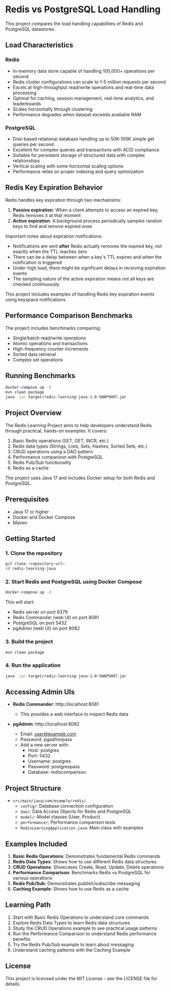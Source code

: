 # Redis vs PostgreSQL Load Handling

This project compares the load handling capabilities of Redis and PostgreSQL datastores.

## Load Characteristics

### Redis
- In-memory data store capable of handling 100,000+ operations per second
- Redis cluster configurations can scale to 1-5 million requests per second
- Excels at high-throughput read/write operations and real-time data processing
- Optimal for caching, session management, real-time analytics, and leaderboards
- Scales horizontally through clustering
- Performance degrades when dataset exceeds available RAM

### PostgreSQL
- Disk-based relational database handling up to 50K-100K simple get queries per second
- Excellent for complex queries and transactions with ACID compliance
- Suitable for persistent storage of structured data with complex relationships
- Vertical scaling with some horizontal scaling options
- Performance relies on proper indexing and query optimization

## Redis Key Expiration Behavior

Redis handles key expiration through two mechanisms:

1. **Passive expiration**: When a client attempts to access an expired key, Redis removes it at that moment
2. **Active expiration**: A background process periodically samples random keys to find and remove expired ones

Important notes about expiration notifications:
- Notifications are sent **after** Redis actually removes the expired key, not exactly when the TTL reaches zero
- There can be a delay between when a key's TTL expires and when the notification is triggered
- Under high load, there might be significant delays in receiving expiration events
- The sampling nature of the active expiration means not all keys are checked continuously

This project includes examples of handling Redis key expiration events using keyspace notifications.

## Performance Comparison Benchmarks

The project includes benchmarks comparing:
- Single/batch read/write operations
- Atomic operations and transactions
- High-frequency counter increments
- Sorted data retrieval
- Complex set operations

## Running Benchmarks

```bash
docker-compose up -d
mvn clean package
java -jar target/redis-learning-java-1.0-SNAPSHOT.jar
```

## Project Overview

The Redis Learning Project aims to help developers understand Redis through practical, hands-on examples. It covers:

1. Basic Redis operations (SET, GET, INCR, etc.)
2. Redis data types (Strings, Lists, Sets, Hashes, Sorted Sets, etc.)
3. CRUD operations using a DAO pattern
4. Performance comparison with PostgreSQL
5. Redis Pub/Sub functionality
6. Redis as a cache

The project uses Java 17 and includes Docker setup for both Redis and PostgreSQL.

## Prerequisites

- Java 17 or higher
- Docker and Docker Compose
- Maven

## Getting Started

### 1. Clone the repository

```bash
git clone <repository-url>
cd redis-learning-java
```

### 2. Start Redis and PostgreSQL using Docker Compose

```bash
docker-compose up -d
```

This will start:
- Redis server on port 6379
- Redis Commander (web UI) on port 8081
- PostgreSQL on port 5432
- pgAdmin (web UI) on port 8082

### 3. Build the project

```bash
mvn clean package
```

### 4. Run the application

```bash
java -jar target/redis-learning-java-1.0-SNAPSHOT.jar
```

## Accessing Admin UIs

- **Redis Commander**: http://localhost:8081
  - This provides a web interface to inspect Redis data

- **pgAdmin**: http://localhost:8082
  - Email: user@example.com
  - Password: pgadminpass
  - Add a new server with:
    - Host: postgres
    - Port: 5432
    - Username: postgres
    - Password: postgrespass
    - Database: rediscomparison

## Project Structure

- `src/main/java/com/example/redis/`
  - `config/`: Database connection configuration
  - `dao/`: Data Access Objects for Redis and PostgreSQL
  - `model/`: Model classes (User, Product)
  - `performance/`: Performance comparison tests
  - `RedisLearningApplication.java`: Main class with examples

## Examples Included

1. **Basic Redis Operations**: Demonstrates fundamental Redis commands
2. **Redis Data Types**: Shows how to use different Redis data structures
3. **CRUD Operations**: Showcases Create, Read, Update, Delete operations
4. **Performance Comparison**: Benchmarks Redis vs PostgreSQL for various operations
5. **Redis Pub/Sub**: Demonstrates publish/subscribe messaging
6. **Caching Example**: Shows how to use Redis as a cache

## Learning Path

1. Start with Basic Redis Operations to understand core commands
2. Explore Redis Data Types to learn Redis data structures
3. Study the CRUD Operations example to see practical usage patterns
4. Run the Performance Comparison to understand Redis performance benefits
5. Try the Redis Pub/Sub example to learn about messaging
6. Understand caching patterns with the Caching Example

## License

This project is licensed under the MIT License - see the LICENSE file for details. 